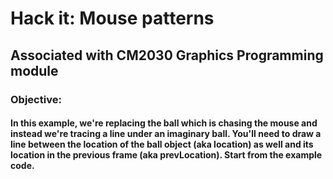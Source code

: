 # Hack it: Mouse patterns
## Associated with CM2030 Graphics Programming module

### Objective:
####  In this example, we're replacing the ball which is chasing the mouse and instead we're tracing a line under an imaginary ball. You'll need to draw a line between the location of the ball object (aka location) as well and its location in the previous frame (aka prevLocation). Start from the example code.